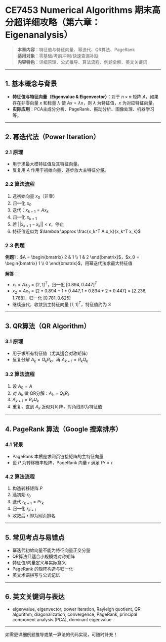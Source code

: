 # CE7453 Numerical Algorithms 期末高分超详细攻略（第六章：Eigenanalysis）

> **本章内容**：特征值与特征向量、幂迭代、QR算法、PageRank  
> **适用对象**：零基础/考前冲刺/快速查漏补缺  
> **内容特色**：详细原理、公式推导、算法流程、例题全解、英文关键词

---

## 1. 基本概念与背景

- **特征值与特征向量（Eigenvalue & Eigenvector）**：对于 $n \times n$ 矩阵 $A$，如果存在非零向量 $x$ 和标量 $\lambda$ 使 $Ax = \lambda x$，则 $\lambda$ 为特征值，$x$ 为对应特征向量。
- **实际应用**：PCA主成分分析、PageRank、振动分析、图像处理、机器学习等。

---

## 2. 幂迭代法（Power Iteration）

### 2.1 原理

- 用于求最大模特征值及其特征向量。
- 反复用 $A$ 作用于初始向量，逐步放大主特征分量。

### 2.2 算法流程

1. 选初始向量 $x_0$（非零）
2. 归一化 $x_0$
3. 迭代：$x_{k+1} = Ax_k$
4. 归一化 $x_{k+1}$
5. 若 $||x_{k+1} - x_k|| < \epsilon$，停止
6. 特征值近似为 $\lambda \approx \frac{x_k^T A x_k}{x_k^T x_k}$

### 2.3 例题

**例题1**：$A = \begin{bmatrix} 2 & 1 \\ 1 & 2 \end{bmatrix}$，$x_0 = \begin{bmatrix} 1 \\ 0 \end{bmatrix}$，用幂迭代法求最大特征值

**解答**：
- $x_1 = A x_0 = [2,1]^T$，归一化 $[0.894, 0.447]^T$
- $x_2 = A x_1 = [2*0.894+1*0.447, 1*0.894+2*0.447] = [2.236, 1.788]$，归一化 $[0.781, 0.625]$
- 继续迭代，收敛到主特征向量 $[1,1]^T$，特征值约为 $3$

---

## 3. QR算法（QR Algorithm）

### 3.1 原理

- 用于求所有特征值（尤其适合对称矩阵）
- 反复分解 $A_k = Q_k R_k$，再 $A_{k+1} = R_k Q_k$

### 3.2 算法流程

1. 设 $A_0 = A$
2. 对 $A_k$ 做 QR分解：$A_k = Q_k R_k$
3. $A_{k+1} = R_k Q_k$
4. 重复，直到 $A_k$ 近似对角阵，对角线即为特征值

---

## 4. PageRank 算法（Google 搜索排序）

### 4.1 背景

- PageRank 本质是求网页链接矩阵的主特征向量
- 设 $P$ 为转移概率矩阵，PageRank 向量 $r$ 满足 $Pr = r$

### 4.2 算法流程

1. 构造转移矩阵 $P$
2. 选初始 $r_0$
3. 迭代 $r_{k+1} = P r_k$
4. 归一化 $r_{k+1}$
5. 收敛后 $r$ 即为网页排名

---

## 5. 常见考点与易错点

- 幂迭代初始向量不能为特征向量正交分量
- QR算法只适合小规模或对称矩阵
- 特征值/向量定义与实际意义
- PageRank 的矩阵构造与归一化
- 英文术语拼写与公式记忆

---

## 6. 英文关键词与表达

- eigenvalue, eigenvector, power iteration, Rayleigh quotient, QR algorithm, diagonalization, convergence, PageRank, principal component analysis (PCA), dominant eigenvalue

---

如需更详细例题推导或某一算法的代码实现，可随时补充！